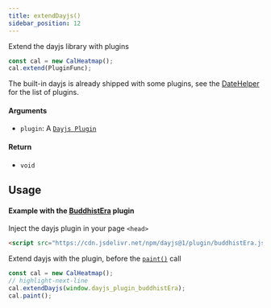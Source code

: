 ```yaml
---
title: extendDayjs()
sidebar_position: 12
---
```


Extend the dayjs library with plugins

```js
const cal = new CalHeatmap();
cal.extend(PluginFunc);
```

The built-in dayjs is already shipped with some plugins, see the [DateHelper](https://github.com/wa0x6e/cal-heatmap/blob/master/src/helpers/DateHelper.ts) for
the list of plugins.

#### Arguments

- `plugin`: A [`Dayjs Plugin`](https://day.js.org/docs/en/plugin/plugin)

#### Return

- `void`

## Usage

#### Example with the [BuddhistEra](https://day.js.org/docs/en/plugin/buddhist-era) plugin

Inject the dayjs plugin in your page `<head>`

```html title="index.html"
<script src="https://cdn.jsdelivr.net/npm/dayjs@1/plugin/buddhistEra.js"></script>
```

Extend dayjs with the plugin, before the [`paint()`](/API/paint.md) call

```js title="index.js"
const cal = new CalHeatmap();
// highlight-next-line
cal.extendDayjs(window.dayjs_plugin_buddhistEra);
cal.paint();
```
